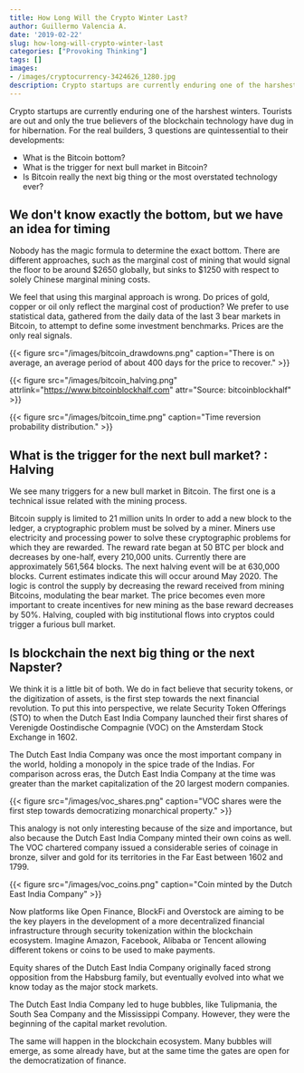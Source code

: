 ```yaml
---
title: How Long Will the Crypto Winter Last?
author: Guillermo Valencia A.
date: '2019-02-22'
slug: how-long-will-crypto-winter-last
categories: ["Provoking Thinking"]
tags: []
images:
- /images/cryptocurrency-3424626_1280.jpg
description: Crypto startups are currently enduring one of the harshest winters. Tourists are out and only the true believers of the blockchain technology have dug in for hibernation. 
---
```


Crypto startups are currently enduring one of the harshest winters. Tourists are out and only the true believers of the blockchain technology have dug in for hibernation. For the real builders, 3 questions are quintessential to their developments:

- What is the Bitcoin bottom?
- What is the trigger for next bull market in Bitcoin?
- Is Bitcoin really the next big thing or the most overstated technology ever?

## We don't know exactly the bottom, but we have an idea for timing

Nobody has the magic formula to determine the exact bottom. There are different approaches, such as the marginal cost of mining that would signal the floor to be around $2650 globally, but sinks to $1250 with respect to solely Chinese marginal mining costs. 

We feel that using this marginal approach is wrong.  Do prices of gold, copper or oil only reflect the marginal cost of production? We prefer to use statistical data, gathered from the daily data of the last 3 bear markets in Bitcoin, to attempt to define some investment benchmarks. Prices are the only real signals. 

{{< figure src="/images/bitcoin_drawdowns.png" caption="There is on average, an average period of about 400 days for the price to recover." >}}

{{< figure src="/images/bitcoin_halving.png" attrlink="https://www.bitcoinblockhalf.com" attr="Source: bitcoinblockhalf" >}}

{{< figure src="/images/bitcoin_time.png" caption="Time reversion probability distribution." >}}

## What is the trigger for the next bull market? : Halving

We see many triggers for a new bull market in Bitcoin. The first one is a technical issue related with the mining process. 

Bitcoin supply is limited to 21 million units
In order to add a new block to the ledger, a cryptographic problem must be solved by a miner. Miners use electricity and processing power to solve these cryptographic problems for which they are rewarded. The reward rate began at 50 BTC per block and decreases by one-half, every 210,000 units. 
Currently there are approximately 561,564 blocks. The next halving event will be at 630,000 blocks.  Current estimates indicate this will occur around May 2020.
The logic is control the supply by decreasing the reward received from mining Bitcoins, modulating the bear market. The price becomes even more important to create incentives for new mining as the base reward decreases by 50%.
Halving, coupled with big institutional flows into cryptos could trigger a furious bull market.

## Is blockchain the next big thing or the next Napster?

We think it is a little bit of both. We do in fact believe that security tokens, or the digitization of assets, is the first step towards the next financial revolution. To put this into perspective, we relate Security Token Offerings (STO) to when the Dutch East India Company launched their first shares of Verenigde Oostindische Compagnie (VOC) on the Amsterdam Stock Exchange in 1602. 

The Dutch East India Company was once the most important company in the world, holding a monopoly in the spice trade of the Indias. For comparison across eras, the Dutch East India Company at the time was greater than the market capitalization of the 20 largest modern companies. 

{{< figure src="/images/voc_shares.png" caption="VOC shares were the first step towards democratizing monarchical property." >}}

This analogy is not only interesting because of the size and importance, but also because the Dutch East India Company minted their own coins as well.  The VOC chartered company issued a considerable series of coinage in bronze, silver and gold for its territories in the Far East between 1602 and 1799.

{{< figure src="/images/voc_coins.png" caption="Coin minted by the Dutch East India Company" >}}

Now platforms like Open Finance, BlockFi and Overstock are aiming to be the key players in the development of a more decentralized financial infrastructure through security tokenization within the blockchain ecosystem. Imagine Amazon, Facebook, Alibaba or Tencent allowing different tokens or coins to be used to make payments. 

Equity shares of the Dutch East India Company originally faced strong opposition from the Habsburg family, but eventually evolved into what we know today as the major stock markets.

The Dutch East India Company led to huge bubbles, like Tulipmania, the South Sea Company and the Mississippi Company. However, they were the beginning of the capital market revolution.  

The same will happen in the blockchain ecosystem. Many bubbles will emerge, as some already have, but at the same time the gates are open for the democratization of finance.
